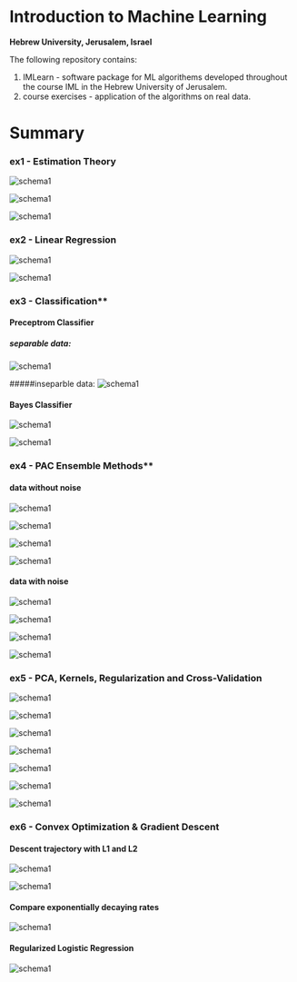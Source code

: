 # Introduction to Machine Learning
**Hebrew University, Jerusalem, Israel**

The following repository contains:
1) IMLearn -  software package for ML algorithems developed throughout the course IML in the Hebrew University of Jerusalem.
2) course exercises - application of the algorithms on real data.

# Summary
### ex1 - Estimation Theory

![schema1](./images_readme/ex1/plot_q2.png)

![schema1](./images_readme/ex1/plot_q3.png)

![schema1](./images_readme/ex1/plot_q5.png)


### ex2 - Linear Regression

![schema1](./images_readme/ex2/poly_q2_scatter.png)

![schema1](./images_readme/ex2/poly_q3.png)

### ex3 - Classification**

#### Preceptrom Classifier

##### separable data:
![schema1](./images_readme/ex3/separable.png)

#####inseparble data:
![schema1](./images_readme/ex3/inseparable.png)

#### Bayes Classifier

![schema1](./images_readme/ex3/1_bayes.png)

![schema1](./images_readme/ex3/2_bayes.png)

### ex4 - PAC  Ensemble Methods**

#### data without noise

![schema1](./images_readme/ex4/no_noise/1.png)

![schema1](./images_readme/ex4/no_noise/2.png)

![schema1](./images_readme/ex4/no_noise/3.png)

![schema1](./images_readme/ex4/no_noise/4.png)

#### data with noise

![schema1](./images_readme/ex4/with_noise/1.png)

![schema1](./images_readme/ex4/with_noise/2.png)

![schema1](./images_readme/ex4/with_noise/3.png)

![schema1](./images_readme/ex4/with_noise/4.png)

### ex5 - PCA, Kernels, Regularization and Cross-Validation

![schema1](./images_readme/ex5/1.1.png)

![schema1](./images_readme/ex5/1.2.png)

![schema1](./images_readme/ex5/1.3.png)

![schema1](./images_readme/ex5/2.1.png)

![schema1](./images_readme/ex5/2.2.png)

![schema1](./images_readme/ex5/2.3.png)

![schema1](./images_readme/ex5/7.png)

### ex6 - Convex Optimization & Gradient Descent

#### Descent trajectory with L1 and L2
![schema1](./images_readme/ex6/gt_l1.png)

![schema1](./images_readme/ex6/gt_l2.png)

#### Compare exponentially decaying rates

![schema1](./images_readme/ex6/compare.png)

#### Regularized Logistic Regression

![schema1](./images_readme/ex6/logistic_regression.png)
